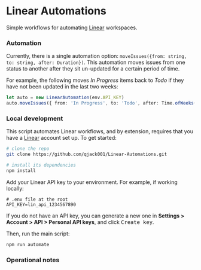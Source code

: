 # Linear Automations

Simple workflows for automating [Linear](https://linear.app/) workspaces.

### Automation

Currently, there is a single automation option: `moveIssues({from: string, to: string, after: Duration})`. This automation moves issues from one status to another after they sit un-updated for a certain period of time.

For example, the following moves *In Progress* items back to *Todo* if they have not been updated in the last two weeks:

```typescript
let auto = new LinearAutomation(env.API_KEY)
auto.moveIssues({ from: 'In Progress', to: 'Todo', after: Time.ofWeeks(2) })
```

### Local development

This script automates Linear workflows, and by extension, requires that you have a [Linear](https://linear.app/) account set up. To get started:

```bash
# clone the repo
git clone https://github.com/qjack001/Linear-Automations.git

# install its dependencies
npm install
```

Add your Linear API key to your environment. For example, if working locally:

```env
# .env file at the root
API_KEY=lin_api_1234567890
```

If you do not have an API key, you can generate a new one in **Settings > Account > API > Personal API keys**, and click <kbd>Create key</kbd>.

Then, run the main script:

```bash
npm run automate
```

### Operational notes

<!-- Todo -->
